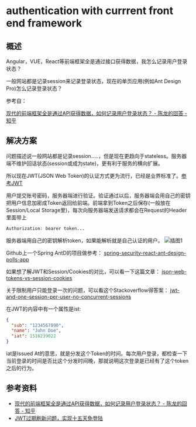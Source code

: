 # authentication with currrent front end framework

## 概述

Angular，VUE，React等前端框架全是通过接口获得数据，我怎么记录用户登录状态？

一般网站都是记录session来记录登录状态，现在的单页应用(例如Ant Design Pro)怎么记录登录状态？

参考自：

[现代的前端框架全是通过API获得数据，如何记录用户登录状态？ - 陈龙的回答 - 知乎](https://www.zhihu.com/question/301253397/answer/527408312)

## 解决方案

问题描述说一般网站都是记录session.....，但是现在更趋向于stateless。服务器端不维护回话状态(session或成为state)，更有利于服务的横向扩展。

所以现在JWT(JSON Web Token)的认证方式更为流行，已经是业界标准了。[参考JWT](https://jwt.io/)

用户提交账号密码，服务器端进行验证。验证通过以后，服务器端会用自己的密钥把用户信息加密成Token返回给前端。前端拿到Token之后保存(一般放在Session/Local Storage里)，每次向服务器端发送请求都会在Request的Header里面带上

```Java
Authorization: bearer token...
```

服务器端用自己的密钥解析token，如果能解析就是自己认证的用户。
![插图1](./authentication-with-front-end-framework_files/pic_1_hd.jpg)

Github上一个Spring AntD的项目做参考：
[spring-security-react-ant-design-polls-app](https://github.com/callicoder/spring-security-react-ant-design-polls-app)

如果想了解JWT和Session/Cookies的对比，可以看一下这篇文章：
[json-web-tokens-vs-session-cookies](https://ponyfoo.com/articles/json-web-tokens-vs-session-cookies)

关于限制用户只能登录一次的问题，可以看这个Stackoverflow得答案：
[jwt-and-one-session-per-user-no-concurrent-sessions](https://stackoverflow.com/questions/28683698/jwt-and-one-session-per-user-no-concurrent-sessions)

在JWT的内容中有一个属性是ist:

```JSON
{
  "sub": "1234567890",
  "name": "John Doe",
  "iat": 1516239022
}
```

iat是Issued At的意思，就是分发这个Token的时间。每次用户登录，都检查一下当前登录的时间是否比这个分发时间晚，那就说明这次登录是已经有了这个token之后的行为。

## 参考资料

- [现代的前端框架全是通过API获得数据，如何记录用户登录状态？ - 陈龙的回答 - 知乎](https://www.zhihu.com/question/301253397/answer/527408312)
- [JWT过期刷新问题，实现十五天免登陆](https://zhuanlan.zhihu.com/p/57608281)
